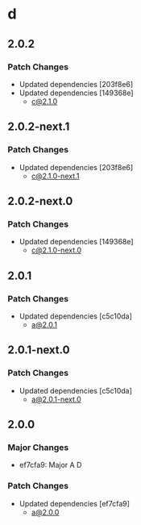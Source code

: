 # d

## 2.0.2

### Patch Changes

- Updated dependencies [203f8e6]
- Updated dependencies [149368e]
  - c@2.1.0

## 2.0.2-next.1

### Patch Changes

- Updated dependencies [203f8e6]
  - c@2.1.0-next.1

## 2.0.2-next.0

### Patch Changes

- Updated dependencies [149368e]
  - c@2.1.0-next.0

## 2.0.1

### Patch Changes

- Updated dependencies [c5c10da]
  - a@2.0.1

## 2.0.1-next.0

### Patch Changes

- Updated dependencies [c5c10da]
  - a@2.0.1-next.0

## 2.0.0

### Major Changes

- ef7cfa9: Major A D

### Patch Changes

- Updated dependencies [ef7cfa9]
  - a@2.0.0
